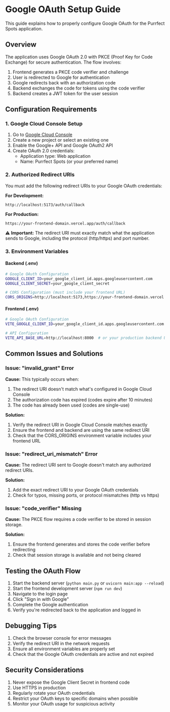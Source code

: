 # Google OAuth Setup Guide

This guide explains how to properly configure Google OAuth for the Purrfect Spots application.

## Overview

The application uses Google OAuth 2.0 with PKCE (Proof Key for Code Exchange) for secure authentication. The flow involves:

1. Frontend generates a PKCE code verifier and challenge
2. User is redirected to Google for authentication
3. Google redirects back with an authorization code
4. Backend exchanges the code for tokens using the code verifier
5. Backend creates a JWT token for the user session

## Configuration Requirements

### 1. Google Cloud Console Setup

1. Go to [Google Cloud Console](https://console.cloud.google.com/)
2. Create a new project or select an existing one
3. Enable the Google+ API and Google OAuth2 API
4. Create OAuth 2.0 credentials:
   - Application type: Web application
   - Name: Purrfect Spots (or your preferred name)

### 2. Authorized Redirect URIs

You must add the following redirect URIs to your Google OAuth credentials:

**For Development:**
```
http://localhost:5173/auth/callback
```

**For Production:**
```
https://your-frontend-domain.vercel.app/auth/callback
```

⚠️ **Important:** The redirect URI must exactly match what the application sends to Google, including the protocol (http/https) and port number.

### 3. Environment Variables

#### Backend (.env)
```bash
# Google OAuth Configuration
GOOGLE_CLIENT_ID=your_google_client_id.apps.googleusercontent.com
GOOGLE_CLIENT_SECRET=your_google_client_secret

# CORS Configuration (must include your frontend URL)
CORS_ORIGINS=http://localhost:5173,https://your-frontend-domain.vercel.app
```

#### Frontend (.env)
```bash
# Google OAuth Configuration
VITE_GOOGLE_CLIENT_ID=your_google_client_id.apps.googleusercontent.com

# API Configuration
VITE_API_BASE_URL=http://localhost:8000  # or your production backend URL
```

## Common Issues and Solutions

### Issue: "invalid_grant" Error

**Cause:** This typically occurs when:
1. The redirect URI doesn't match what's configured in Google Cloud Console
2. The authorization code has expired (codes expire after 10 minutes)
3. The code has already been used (codes are single-use)

**Solution:**
1. Verify the redirect URI in Google Cloud Console matches exactly
2. Ensure the frontend and backend are using the same redirect URI
3. Check that the CORS_ORIGINS environment variable includes your frontend URL

### Issue: "redirect_uri_mismatch" Error

**Cause:** The redirect URI sent to Google doesn't match any authorized redirect URIs.

**Solution:**
1. Add the exact redirect URI to your Google OAuth credentials
2. Check for typos, missing ports, or protocol mismatches (http vs https)

### Issue: "code_verifier" Missing

**Cause:** The PKCE flow requires a code verifier to be stored in session storage.

**Solution:**
1. Ensure the frontend generates and stores the code verifier before redirecting
2. Check that session storage is available and not being cleared

## Testing the OAuth Flow

1. Start the backend server (`python main.py` or `uvicorn main:app --reload`)
2. Start the frontend development server (`npm run dev`)
3. Navigate to the login page
4. Click "Sign in with Google"
5. Complete the Google authentication
6. Verify you're redirected back to the application and logged in

## Debugging Tips

1. Check the browser console for error messages
2. Verify the redirect URI in the network requests
3. Ensure all environment variables are properly set
4. Check that the Google OAuth credentials are active and not expired

## Security Considerations

1. Never expose the Google Client Secret in frontend code
2. Use HTTPS in production
3. Regularly rotate your OAuth credentials
4. Restrict your OAuth keys to specific domains when possible
5. Monitor your OAuth usage for suspicious activity
